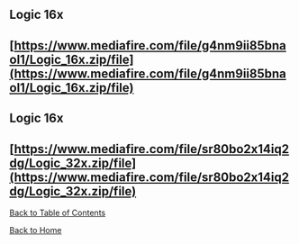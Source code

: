 ## Logic 16x

## [https://www.mediafire.com/file/g4nm9ii85bnaol1/Logic_16x.zip/file](https://www.mediafire.com/file/g4nm9ii85bnaol1/Logic_16x.zip/file)


## Logic 16x

## [https://www.mediafire.com/file/sr80bo2x14iq2dg/Logic_32x.zip/file](https://www.mediafire.com/file/sr80bo2x14iq2dg/Logic_32x.zip/file)

[Back to Table of Contents](https://mabc365.github.io/tableOfContents)

[Back to Home](https://mabc365.github.io)
